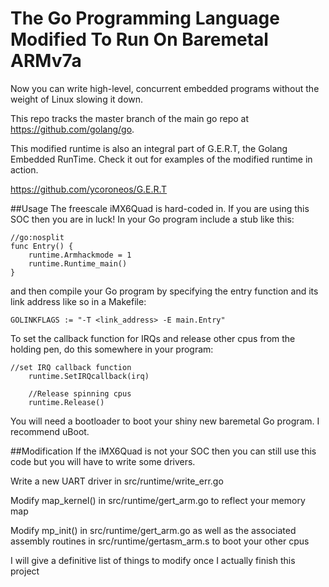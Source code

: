 # The Go Programming Language Modified To Run On Baremetal ARMv7a

Now you can write high-level, concurrent embedded programs without
the weight of Linux slowing it down.

This repo tracks the master branch of the main go repo at https://github.com/golang/go.

This modified runtime is also an integral part of G.E.R.T,
the Golang Embedded RunTime. Check it out for examples of
the modified runtime in action.

https://github.com/ycoroneos/G.E.R.T

##Usage
The freescale iMX6Quad is hard-coded in. If you are using this SOC
then you are in luck! In your Go program include a stub like this:
```
//go:nosplit
func Entry() {
	runtime.Armhackmode = 1
	runtime.Runtime_main()
}
```

and then compile your Go program by specifying the entry function and
its link address like so in a Makefile:
```
GOLINKFLAGS := "-T <link_address> -E main.Entry"
```

To set the callback function for IRQs and release other cpus from the
holding pen, do this somewhere in your program:
```
//set IRQ callback function
	runtime.SetIRQcallback(irq)

	//Release spinning cpus
	runtime.Release()
```

You will need a bootloader to boot your shiny new baremetal Go program.
I recommend uBoot.

##Modification
If the iMX6Quad is not your SOC then you can still use this code but you
will have to write some drivers.

Write a new UART driver in src/runtime/write_err.go

Modify map_kernel() in src/runtime/gert_arm.go to reflect your memory map

Modify mp_init() in src/runtime/gert_arm.go as well as the associated
assembly routines in src/runtime/gertasm_arm.s to boot your other cpus

I will give a definitive list of things to modify once I actually finish
this project
